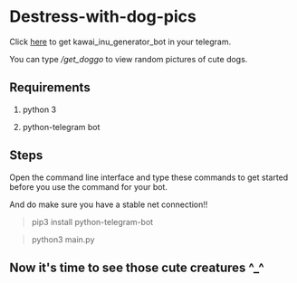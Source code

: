 # Destress-with-dog-pics
Click [here](http://t.me/kawai_inu_generator_bot) to get kawai_inu_generator_bot in your telegram.

You can type */get_doggo* to view random pictures of cute dogs.
## Requirements
1. python 3

2. python-telegram bot
## Steps
Open the command line interface and type these commands to get started before you use the command for your bot.

And do make sure you have a stable net connection!!

>pip3 install python-telegram-bot

>python3 main.py
## Now it's time to see those cute creatures ^_^
